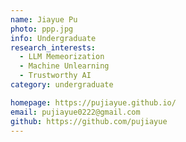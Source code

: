 ```yaml
---
name: Jiayue Pu
photo: ppp.jpg
info: Undergraduate
research_interests:
  - LLM Memeorization
  - Machine Unlearning
  - Trustworthy AI
category: undergraduate

homepage: https://pujiayue.github.io/
email: pujiayue0222@gmail.com
github: https://github.com/pujiayue
---
```

